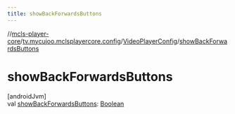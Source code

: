 ```yaml
---
title: showBackForwardsButtons
---
```

//[mcls-player-core](../../../index.html)/[tv.mycujoo.mclsplayercore.config](../index.html)/[VideoPlayerConfig](index.html)/[showBackForwardsButtons](show-back-forwards-buttons.html)



# showBackForwardsButtons



[androidJvm]\
val [showBackForwardsButtons](show-back-forwards-buttons.html): [Boolean](https://kotlinlang.org/api/latest/jvm/stdlib/kotlin/-boolean/index.html)





